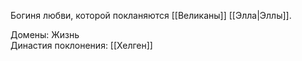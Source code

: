 Богиня любви, которой покланяются [[Великаны]] [[Элла|Эллы]].

Домены: Жизнь<br>
Династия поклонения: [[Хелген]]